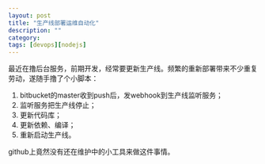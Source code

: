 ```yaml
---
layout: post
title: "生产线部署运维自动化"
description: ""
category: 
tags: [devops][nodejs]
---
```


最近在撸后台服务，前期开发，经常要更新生产线。频繁的重新部署带来不少重复劳动，遂随手撸了个小脚本：

 1. bitbucket的master收到push后，发webhook到生产线监听服务；
 2. 监听服务把生产线停止；
 3. 更新代码库；
 4. 更新依赖、编译；
 5. 重新启动生产线。

github上竟然没有还在维护中的小工具来做这件事情。